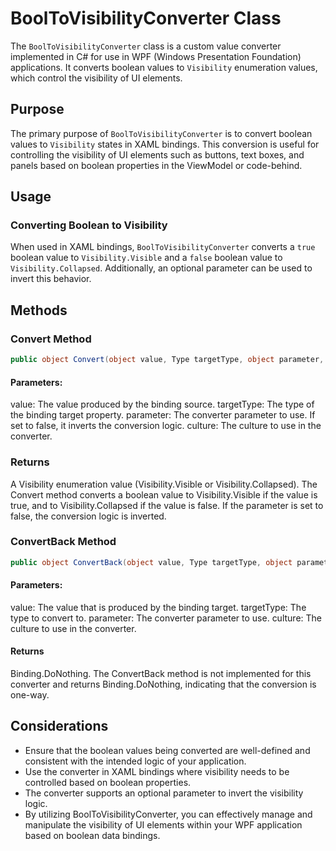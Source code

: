 # BoolToVisibilityConverter Class

The `BoolToVisibilityConverter` class is a custom value converter implemented in C# for use in WPF (Windows Presentation Foundation) applications. It converts boolean values to `Visibility` enumeration values, which control the visibility of UI elements.

## Purpose

The primary purpose of `BoolToVisibilityConverter` is to convert boolean values to `Visibility` states in XAML bindings. This conversion is useful for controlling the visibility of UI elements such as buttons, text boxes, and panels based on boolean properties in the ViewModel or code-behind.

## Usage

### Converting Boolean to Visibility

When used in XAML bindings, `BoolToVisibilityConverter` converts a `true` boolean value to `Visibility.Visible` and a `false` boolean value to `Visibility.Collapsed`. Additionally, an optional parameter can be used to invert this behavior.

## Methods
### Convert Method
```csharp
public object Convert(object value, Type targetType, object parameter, CultureInfo culture)
```
#### Parameters:
value: The value produced by the binding source.
targetType: The type of the binding target property.
parameter: The converter parameter to use. If set to false, it inverts the conversion logic.
culture: The culture to use in the converter.

### Returns
A Visibility enumeration value (Visibility.Visible or Visibility.Collapsed).
The Convert method converts a boolean value to Visibility.Visible if the value is true, and to Visibility.Collapsed if the value is false. If the parameter is set to false, the conversion logic is inverted.

### ConvertBack Method
```csharp
public object ConvertBack(object value, Type targetType, object parameter, CultureInfo culture)
```
#### Parameters:
value: The value that is produced by the binding target.
targetType: The type to convert to.
parameter: The converter parameter to use.
culture: The culture to use in the converter.
#### Returns
Binding.DoNothing.
The ConvertBack method is not implemented for this converter and returns Binding.DoNothing, indicating that the conversion is one-way.

## Considerations
- Ensure that the boolean values being converted are well-defined and consistent with the intended logic of your application.
- Use the converter in XAML bindings where visibility needs to be controlled based on boolean properties.
- The converter supports an optional parameter to invert the visibility logic.
- By utilizing BoolToVisibilityConverter, you can effectively manage and manipulate the visibility of UI elements within your WPF application based on boolean data bindings.